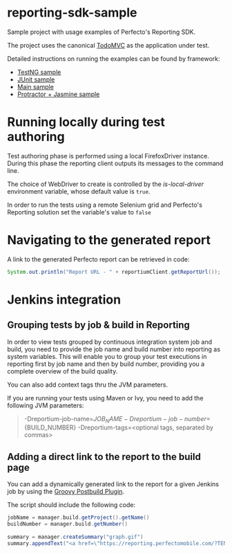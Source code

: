 # reporting-sdk-sample
Sample project with usage examples of Perfecto's Reporting SDK.

The project uses the canonical [TodoMVC](http://todomvc.com/) as the application under test. 

Detailed instructions on running the examples can be found by framework:

- [TestNG sample](testng-sample)
- [JUnit sample](junit-sample)
- [Main sample](main-sample)
- [Protractor + Jasmine sample](protractor-sample/jasmine)

# Running locally during test authoring
Test authoring phase is performed using a local FirefoxDriver instance. During this phase the reporting client outputs its messages to the command line.

The choice of WebDriver to create is controlled by the _is-local-driver_ environment variable, whose default value is <code>true</code>.

In order to run the tests using a remote Selenium grid and Perfecto's Reporting solution set the variable's value to <code>false</code>

# Navigating to the generated report
A link to the generated Perfecto report can be retrieved in code:
```java
System.out.println("Report URL - " + reportiumClient.getReportUrl());
```

# Jenkins integration

## Grouping tests by job & build in Reporting
In order to view tests grouped by continuous integration system job and build, you need to provide the job name and build number into reporting as system variables.
This will enable you to group your test executions in reporting first by job name and then by build number, providing you a complete overview of the build quality.

You can also add context tags thru the JVM parameters.

If you are running your tests using Maven or Ivy, you need to add the following JVM parameters:

> -Dreportium-job-name=${JOB_NAME} -Dreportium-job-number=${BUILD_NUMBER} -Dreportium-tags=<optional tags, separated by commas>


## Adding a direct link to the report to the build page
You can add a dynamically generated link to the report for a given Jenkins job by using the [Groovy Postbuild Plugin](https://wiki.jenkins-ci.org/display/JENKINS/Groovy+Postbuild+Plugin).
 
The script should include the following code:

```groovy
jobName = manager.build.getProject().getName()
buildNumber = manager.build.getNumber()
 
summary = manager.createSummary("graph.gif")
summary.appendText("<a href=\"https://reporting.perfectomobile.com/?TENANTID=<<my tenant name>>&jobName[0]=${jobName}&jobNumber[0]=${buildNumber}\">Perfecto Test Report</a>", false)
```



